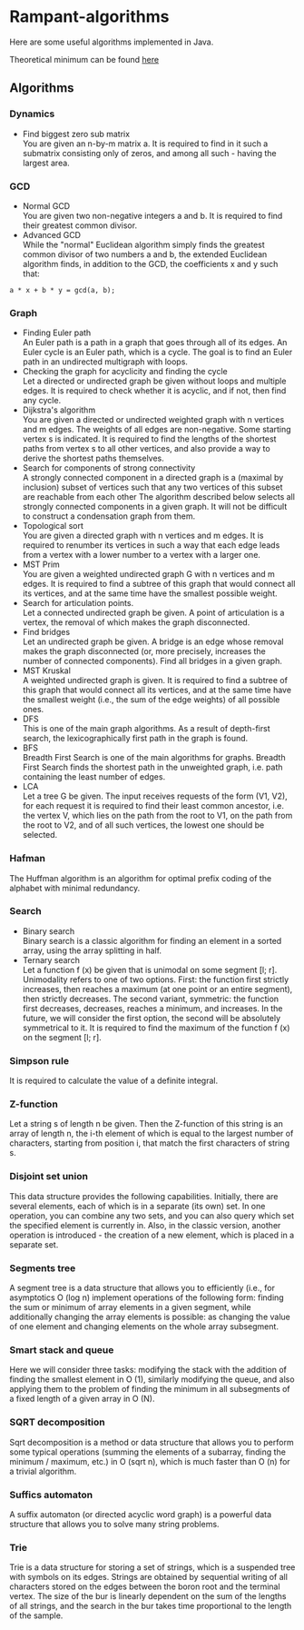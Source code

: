 # Rampant-algorithms
Here are some useful algorithms implemented in Java.

Theoretical minimum can be found [here](http://e-maxx.ru/algo/)

## Algorithms
### Dynamics
* Find biggest zero sub matrix   
You are given an n-by-m matrix a. 
It is required to find in it such a submatrix consisting only of zeros, and among all such - 
having the largest area.
### GCD
* Normal GCD   
You are given two non-negative integers a and b. It is required to find their greatest common divisor.
* Advanced GCD   
While the "normal" Euclidean algorithm simply finds the greatest common divisor of two numbers a and b,
the extended Euclidean algorithm finds, in addition to the GCD, the coefficients x and y such that:
```
a * x + b * y = gcd(a, b);
```
### Graph
* Finding Euler path   
An Euler path is a path in a graph that goes through all of its edges. An Euler cycle is an Euler path, which is a cycle.
The goal is to find an Euler path in an undirected multigraph with loops.
* Checking the graph for acyclicity and finding the cycle   
Let a directed or undirected graph be given without loops and multiple edges. 
It is required to check whether it is acyclic, and if not, then find any cycle.
* Dijkstra's algorithm   
You are given a directed or undirected weighted graph with n vertices and m edges. 
The weights of all edges are non-negative. Some starting vertex s is indicated. 
It is required to find the lengths of the shortest paths from vertex s to all other vertices, 
and also provide a way to derive the shortest paths themselves.
* Search for components of strong connectivity   
A strongly connected component in a directed graph is a (maximal by inclusion) 
subset of vertices such that any two vertices of this subset are reachable from each other
The algorithm described below selects all strongly connected components in a given graph.
It will not be difficult to construct a condensation graph from them.
* Topological sort   
You are given a directed graph with n vertices and m edges. 
It is required to renumber its vertices in such a way that each edge leads from 
a vertex with a lower number to a vertex with a larger one.
* MST Prim   
You are given a weighted undirected graph G with n vertices and m edges. 
It is required to find a subtree of this graph that would connect all its vertices, 
and at the same time have the smallest possible weight.
* Search for articulation points.   
Let a connected undirected graph be given. 
A point of articulation is a vertex, the removal of which makes the graph disconnected.
* Find bridges   
Let an undirected graph be given. 
A bridge is an edge whose removal makes the graph disconnected 
(or, more precisely, increases the number of connected components). Find all bridges in a given graph.
* MST Kruskal   
A weighted undirected graph is given. 
It is required to find a subtree of this graph that would connect all its vertices, 
and at the same time have the smallest weight (i.e., the sum of the edge weights) of all possible ones.
* DFS   
This is one of the main graph algorithms.
As a result of depth-first search, the lexicographically first path in the graph is found.
* BFS   
Breadth First Search is one of the main algorithms for graphs.
Breadth First Search finds the shortest path in the unweighted graph, i.e. path containing the least number of edges.
* LCA   
Let a tree G be given. The input receives requests of the form (V1, V2), 
for each request it is required to find their least common ancestor, i.e. 
the vertex V, which lies on the path from the root to V1, on the path from 
the root to V2, and of all such vertices, the lowest one should be selected.
### Hafman   
The Huffman algorithm is an algorithm for optimal prefix coding of the alphabet with minimal redundancy.
### Search
* Binary search   
Binary search is a classic algorithm for finding
an element in a sorted array, using the array splitting in half.
* Ternary search   
Let a function f (x) be given that is unimodal on some segment [l; r]. 
Unimodality refers to one of two options. First: the function first strictly increases, 
then reaches a maximum (at one point or an entire segment), then strictly decreases. 
The second variant, symmetric: the function first decreases, decreases, reaches a minimum,
and increases. In the future, we will consider the first option, the second will be absolutely 
symmetrical to it.
It is required to find the maximum of the function f (x) on the segment [l; r].
### Simpson rule
It is required to calculate the value of a definite integral.
### Z-function
Let a string s of length n be given. 
Then the Z-function of this string is an array of length n, the i-th element of which is equal 
to the largest number of characters, starting from position i, 
that match the first characters of string s.
### Disjoint set union
This data structure provides the following capabilities. 
Initially, there are several elements, each of which is in a separate (its own) set. 
In one operation, you can combine any two sets, and you can also query which set the 
specified element is currently in. Also, in the classic version,
another operation is introduced - the creation of a new element, which is placed in a separate set.
### Segments tree
A segment tree is a data structure that allows you to efficiently 
(i.e., for asymptotics O (log n) implement operations of the following form: 
finding the sum or minimum of array elements in a given segment, while additionally 
changing the array elements is possible: as changing the value of one element and changing 
elements on the whole array subsegment.
### Smart stack and queue
Here we will consider three tasks: modifying the stack with the addition of finding the 
smallest element in O (1), similarly modifying the queue, and also applying them to the 
problem of finding the minimum in all subsegments of a fixed length of a given array in O (N).
### SQRT decomposition
Sqrt decomposition is a method or data structure that allows you to perform some typical 
operations (summing the elements of a subarray, finding the minimum / maximum, etc.) 
in O (sqrt n), which is much faster than O (n) for a trivial algorithm.
### Suffics automaton
A suffix automaton (or directed acyclic word graph) is a powerful data structure that 
allows you to solve many string problems.
### Trie
Trie is a data structure for storing a set of strings, which is a suspended tree with symbols on its edges. 
Strings are obtained by sequential writing of all characters stored on the edges between the boron root 
and the terminal vertex. The size of the bur is linearly dependent on the sum of the lengths of all strings, 
and the search in the bur takes time proportional to the length of the sample.
